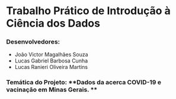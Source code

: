 # **Trabalho Prático de Introdução à Ciência dos Dados**
### Desenvolvedores:
- João Victor Magalhães Souza
- Lucas Gabriel Barbosa Cunha
- Lucas Ranieri Oliveira Martins

### Temática do Projeto: **Dados da acerca  COVID-19 e vacinação em Minas Gerais. **
